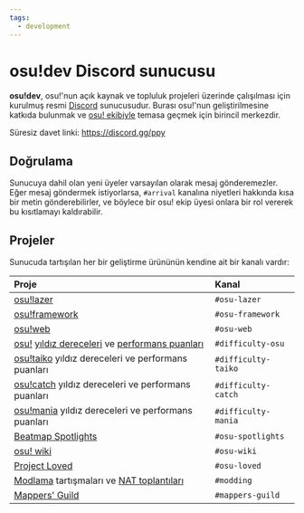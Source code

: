 ```yaml
---
tags:
  - development
---
```


# osu!dev Discord sunucusu

**osu!dev**, osu!'nun açık kaynak ve topluluk projeleri üzerinde çalışılması için kurulmuş resmi [Discord](https://discordapp.com) sunucusudur. Burası osu!'nun geliştirilmesine katkıda bulunmak ve [osu! ekibiyle](/wiki/People/The_Team) temasa geçmek için birincil merkezdir.

Süresiz davet linki: <https://discord.gg/ppy>

## Doğrulama

Sunucuya dahil olan yeni üyeler varsayılan olarak mesaj gönderemezler. Eğer mesaj göndermek istiyorlarsa, `#arrival` kanalına niyetleri hakkında kısa bir metin gönderebilirler, ve böylece bir osu! ekip üyesi onlara bir rol vererek bu kısıtlamayı kaldırabilir.

## Projeler

Sunucuda tartışılan her bir geliştirme ürününün kendine ait bir kanalı vardır:

| Proje | Kanal |
| :-- | :-- |
| [osu!lazer](https://github.com/ppy/osu) | `#osu-lazer` |
| [osu!framework](https://github.com/ppy/osu-framework) | `#osu-framework` |
| [osu!web](https://github.com/ppy/osu-web) | `#osu-web` |
| [osu!](/wiki/Game_mode/osu!) [yıldız dereceleri](/wiki/Beatmapping/Star_rating) ve [performans puanları](/wiki/Performance_Points) | `#difficulty-osu` |
| [osu!taiko](/wiki/Game_mode/osu!taiko) yıldız dereceleri ve performans puanları | `#difficulty-taiko` |
| [osu!catch](/wiki/Game_mode/osu!catch) yıldız dereceleri ve performans puanları | `#difficulty-catch` |
| [osu!mania](/wiki/Game_mode/osu!mania) yıldız dereceleri ve performans puanları | `#difficulty-mania` |
| [Beatmap Spotlights](/wiki/Beatmap_Spotlights) | `#osu-spotlights` |
| [osu! wiki](https://github.com/ppy/osu-wiki) | `#osu-wiki` |
| [Project Loved](/wiki/Project_Loved) | `#osu-loved` |
| [Modlama](/wiki/Modding) tartışmaları ve [NAT toplantıları](/wiki/Modding/NAT_meetings) | `#modding` |
| [Mappers' Guild](/wiki/Mappers_Guild) | `#mappers-guild` |
